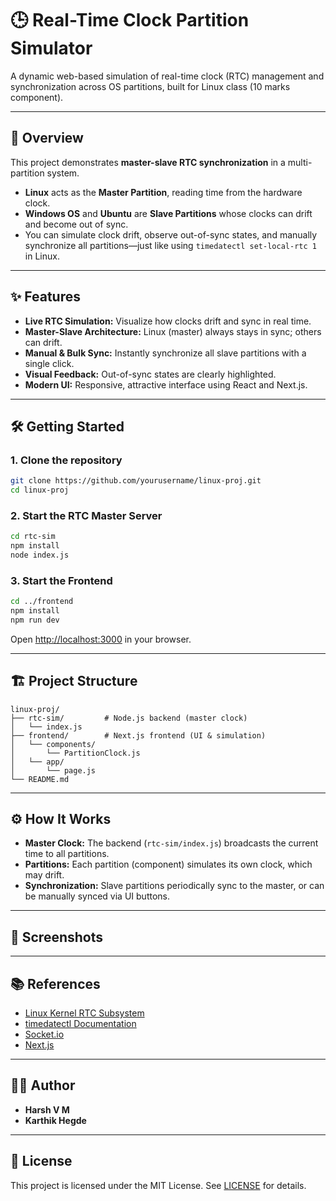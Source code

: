 # 🕒 Real-Time Clock Partition Simulator

A dynamic web-based simulation of real-time clock (RTC) management and synchronization across OS partitions, built for Linux class (10 marks component).

---

## 🚀 Overview

This project demonstrates **master-slave RTC synchronization** in a multi-partition system.  
- **Linux** acts as the **Master Partition**, reading time from the hardware clock.
- **Windows OS** and **Ubuntu** are **Slave Partitions** whose clocks can drift and become out of sync.
- You can simulate clock drift, observe out-of-sync states, and manually synchronize all partitions—just like using `timedatectl set-local-rtc 1` in Linux.

---

## ✨ Features

- **Live RTC Simulation:** Visualize how clocks drift and sync in real time.
- **Master-Slave Architecture:** Linux (master) always stays in sync; others can drift.
- **Manual & Bulk Sync:** Instantly synchronize all slave partitions with a single click.
- **Visual Feedback:** Out-of-sync states are clearly highlighted.
- **Modern UI:** Responsive, attractive interface using React and Next.js.

---

## 🛠️ Getting Started

### 1. Clone the repository

```bash
git clone https://github.com/yourusername/linux-proj.git
cd linux-proj
```

### 2. Start the RTC Master Server

```bash
cd rtc-sim
npm install
node index.js
```

### 3. Start the Frontend

```bash
cd ../frontend
npm install
npm run dev
```

Open [http://localhost:3000](http://localhost:3000) in your browser.

---

## 🏗️ Project Structure

```
linux-proj/
├── rtc-sim/         # Node.js backend (master clock)
│   └── index.js
├── frontend/        # Next.js frontend (UI & simulation)
│   └── components/
│       └── PartitionClock.js
│   └── app/
│       └── page.js
└── README.md
```

---

## ⚙️ How It Works

- **Master Clock:** The backend (`rtc-sim/index.js`) broadcasts the current time to all partitions.
- **Partitions:** Each partition (component) simulates its own clock, which may drift.
- **Synchronization:** Slave partitions periodically sync to the master, or can be manually synced via UI buttons.

---

## 📸 Screenshots

<!-- Add screenshots/gifs here to showcase the UI and features -->

---

## 📚 References

- [Linux Kernel RTC Subsystem](https://www.kernel.org/doc/html/latest/driver-api/rtc.html)
- [timedatectl Documentation](https://www.freedesktop.org/software/systemd/man/latest/timedatectl.html)
- [Socket.io](https://socket.io/)
- [Next.js](https://nextjs.org/)

---

## 👨‍💻 Author

- **Harsh V M**
- **Karthik Hegde**

---

## 📝 License

This project is licensed under the MIT License. See [LICENSE](LICENSE) for details.
